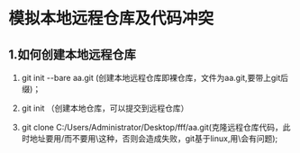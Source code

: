 # 模拟本地远程仓库及代码冲突
## 1.如何创建本地远程仓库
1. git init --bare aa.git (创建本地远程仓库即裸仓库，文件为aa.git,要带上git后缀)；

2. git init （创建本地仓库，可以提交到远程仓库）

3. git clone C:/Users/Administrator/Desktop/fff/aa.git(克隆远程仓库代码，此时地址要用/而不要用\这种，否则会造成失败，git基于linux,用\会有问题);
